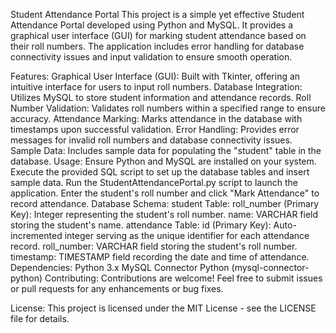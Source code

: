 Student Attendance Portal
This project is a simple yet effective Student Attendance Portal developed using Python and MySQL. It provides a graphical user interface (GUI) for marking student attendance based on their roll numbers. The application includes error handling for database connectivity issues and input validation to ensure smooth operation.

Features:
Graphical User Interface (GUI): Built with Tkinter, offering an intuitive interface for users to input roll numbers.
Database Integration: Utilizes MySQL to store student information and attendance records.
Roll Number Validation: Validates roll numbers within a specified range to ensure accuracy.
Attendance Marking: Marks attendance in the database with timestamps upon successful validation.
Error Handling: Provides error messages for invalid roll numbers and database connectivity issues.
Sample Data: Includes sample data for populating the "student" table in the database.
Usage:
Ensure Python and MySQL are installed on your system.
Execute the provided SQL script to set up the database tables and insert sample data.
Run the StudentAttendancePortal.py script to launch the application.
Enter the student's roll number and click "Mark Attendance" to record attendance.
Database Schema:
student Table:
roll_number (Primary Key): Integer representing the student's roll number.
name: VARCHAR field storing the student's name.
attendance Table:
id (Primary Key): Auto-incremented integer serving as the unique identifier for each attendance record.
roll_number: VARCHAR field storing the student's roll number.
timestamp: TIMESTAMP field recording the date and time of attendance.
Dependencies:
Python 3.x
MySQL Connector Python (mysql-connector-python)
Contributing:
Contributions are welcome! Feel free to submit issues or pull requests for any enhancements or bug fixes.

License:
This project is licensed under the MIT License - see the LICENSE file for details.

